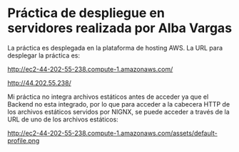 # Práctica de despliegue en servidores realizada por Alba Vargas

La práctica es desplegada en la plataforma de hosting AWS. La URL para desplegar la práctica es: 

http://ec2-44-202-55-238.compute-1.amazonaws.com/

http://44.202.55.238/


Mi práctica no integra archivos estáticos antes de acceder ya que el Backend no esta integrado, por lo que para acceder a la cabecera HTTP de los archivos estáticos servidos por NIGNX, se puede acceder a través de la URL de uno de los archivos estáticos: 

http://ec2-44-202-55-238.compute-1.amazonaws.com/assets/default-profile.png
